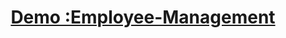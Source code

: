 <h1 align="center">
  <a href="https://github.com/gorfadumesh/Employee-Management">
   Demo :Employee-Management
  </a>
</h1>
